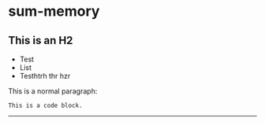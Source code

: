 sum-memory
==========

This is an H2
-------------

-   Test
-   List
-   Testhtrh thr hzr
 
This is a normal paragraph:

    This is a code block.
    
- - -